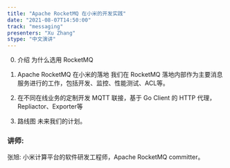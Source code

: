 ```yaml
---
title: "Apache RocketMQ 在小米的开发实践"
date: "2021-08-07T14:50:00" 
track: "messaging"
presenters: "Xu Zhang"
stype: "中文演讲"
---
```

0. 介绍
为什么选用 RocketMQ

1. Apache RocketMQ 在小米的落地
我们在 RocketMQ 落地内部作为主要消息服务进行的工作，包括开发、监控、性能测试、ACL等。

2. 在不同在线业务的定制开发
MQTT 联接，基于 Go Client 的 HTTP 代理，Repliactor、Exporter等

3. 路线图
未来我们的计划。
 ### 讲师: 
 张旭:  小米计算平台的软件研发工程师，Apache RocketMQ committer。